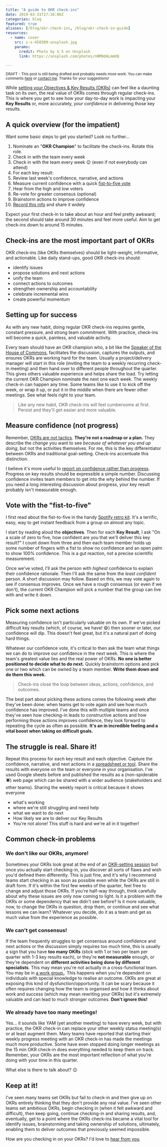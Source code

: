 ```yaml
---
title: "A guide to OKR check-ins"
date: 2019-03-31T17:16:06Z
categories: blog  
featured: true
aliases: [/blog/okr-check-ins, /blog/okr-check-in-guide]
resources:
  - name: cover
    src: s-s-450309-unsplash.jpg
    params:
      credit: Photo by S S on Unsplash
      link: https://unsplash.com/photos/nNM9dALmmOQ

---
```

<small>DRAFT - This post is still being drafted and probably needs more work. You can make comments [here](https://paper.dropbox.com/doc/A-guide-to-OKR-check-ins--AabPYQ6H9041XaAcFBVzKEo6Ag-PcNgGH7da8TkWiAAPj3ww) or [contact me](/contact). Thanks for your suggestions!</small>

While [setting your Objectives & Key Results (OKRs)](/blog/running-an-okr-setting-workshop) can feel like a daunting task on its own, the real value of OKRs comes through regular check-ins. This is where you get to see how your day-to-day work is impacting your **Key Results** or, more accurately, _your confidence_ in delivering those key results.

## A quick overview (for the impatient)
Want some basic steps to get you started? Look no further...

1. Nominate an "**OKR Champion**" to facilitate the check-ins. Rotate this role.
2. Check in with the team every week
2. Check in with the team every week :wink: (even if not everybody can attend)
3. For each key result:
  1. Review last week's confidence, narrative, and actions
  2. Measure current confidence with a quick [fist-to-five vote](#f2f)
  1. Hear from the high and low voters
  1. Re-vote for greater consensus (optional)
  1. Brainstorm actions to improve confidence
2.  [Record this info](/blog/free-okr-tracking-templates) and share it widely

Expect your first check-in to take about an hour and feel pretty awkward; the second should take around 30 minutes and feel more useful. Aim to get check-ins down to around 15 minutes.

## Check-ins are the most important part of OKRs
OKR check-ins (like OKRs themselves) should be light-weight, informative, and actionable. Like daily stand-ups, good OKR check-ins should:

- identify issues
- propose solutions and next actions
- unify the team
- connect actions to outcomes
- strengthen ownership and accountability
- celebrate incremental wins 
- create powerful momentum


## Setting up for success
As with any new habit, doing regular OKR check-ins requires gentle, constant pressure, and strong team commitment. With practice, check-ins will become a quick, painless, and valuable activity.

Every team should have an OKR champion who, a bit like the [Speaker of the House of Commons](https://en.wikipedia.org/wiki/Speaker_of_the_House_of_Commons_(United_Kingdom)), facilitates the discussion, captures the outputs, and ensures OKRs are working hard for the team. Usually a project/delivery manager will start in this role (inviting the team to a weekly recurring check-in meeting) and then hand over to different people throughout the quarter. This  gives others valuable experience and helps share the load. Try letting the current OKR Champion nominate the next one each week. The weekly check-in can happen any time. Some teams like to use it to kick off the week, or wrap it up, or put it in the middle when there are fewer other meetings. See what feels right to your team.

> Like any new habit, OKR check-ins will feel cumbersome at first. Persist and they'll get easier and more valuable.

## Measure confidence (not progress)
Remember, [OKRs are not tactics](/blog/okrs-are-not-tactics). **They're not a roadmap or a plan.** They describe the _change_ you want to see _because of whatever you end up doing_, but not the activities themselves. For me, this is the key differentiator between OKRs and traditional goal-setting. Check-ins accentuate this distinction. 

I believe it's more useful to [report on confidence rather than progress](/blog/measure-confidence-not-progress). Progress on key results should be expressible a simple number. Discussing confidence invites team members to get into the _why_ behind the number. If you need a long interesting discussion about progress, your key result probably isn't measurable enough.

<a name="f2f"></a>

## Vote with the "fist-to-five"
I first read about the fist-to-five in the handy [Spotify retro kit](https://labs.spotify.com/2017/12/15/spotify-retro-kit/). It's a terrific, easy, way to get instant feedback from a group on almost any topic. 

I start by reading aloud the **objectives**. Then for each **Key Result**, I ask "On a scale of zero to five, how confident are you that we'll deliver this key result?" I count down from three and then each team member holds up some number of fingers with a fist to show no confidence and an open palm to show 100% confidence. This is a gut reaction, not a precise scientific measurement. <!--Sometimes we incorporate partial fingers or get into a brief debate on [correct finger-counting etiquette](https://en.wikipedia.org/wiki/Finger-counting). :grin: So long as it doesn't slow us down, I encourage anything to make the vote more fun and informative!-->

Once we've voted, I'll ask the person with _highest_ confidence to explain their confidence rationale. Then I'll ask the same from the _least confident_ person. A short discussion may follow. Based on this, we may vote again to see if consensus improves. Once we have a rough consensus (or even if we don't), the current OKR Champion will pick a number that the group can live with and write it down.

## Pick some next actions
Measuring confidence isn't particularly valuable on its own. If we've picked difficult key results (which, of course, we have! :smile:) then sooner or later, our confidence will dip. This doesn't feel great, but it's a natural part of doing hard things.

Whatever our confidence vote, it's critical to then ask the team what things we can do to improve our confidence in the next week. This is where the team's greatest value lies and the real power of OKRs. **No one is better positioned to decide what to do next.** Quickly brainstorm options and pick one or two which can be owned by a team member. **Write them down and do them this week.** 

> Check-ins close the loop between ideas, actions, confidence, and outcomes.

The best part about picking these actions comes the following week after they've been done: when teams get to vote again and see how much confidence has improved. I've done this with multiple teams and once they've seen how checking-in leads to constructive actions and how performing those actions improves confidence, they look forward to repeating the cycle as often as possible. **It's an in incredible feeling and a vital boost when taking on difficult goals.** 

## The struggle is real. Share it!
Repeat this process for each key result and each objective. Capture the confidence, narrative, and next actions in a [spreadsheet or tool](/blog/free-okr-tracking-templates). Share the results with everyone on the team or everyone in your organisation. I've used Google sheets before and published the results as a (non-spiderable :spider:) web page which can be shared with a wider audience (stakeholders and other teams). Sharing the weekly report is critical because it shows everyone
- what's working
- where we're still struggling and need help
- what we want to do next
- How likely we are to deliver our Key Results
- You're not alone! This stuff is hard and we're all in it together!

## Common check-in problems
### We don't like our OKRs, anymore!
Sometimes your OKRs look great at the end of an [OKR-setting session](/blog/running-an-okr-setting-workshop) but once you actually start checking-in, you discover all sorts of flaws and wish you'd defined them differently. This is just fine, and it's why I recommend teams start checking in as soon as possible even while the OKRs are still in draft form. If it's within the first few weeks of the quarter, feel free to change and adjust those OKRs. If you're half-way through, think carefully about why these issues are only now coming to light. Is it a problem with the OKRs or some dependency that we didn't see before? Is it more valuable, now, to change the OKRs in question, drop them, or continue and see what lessons we can learn? Whatever you decide, do it as a team and get as much value from the experience as possible.


### We can't get consensus!
If the team frequently struggles to get consensus around confidence and next actions or the discussion simply requires too much time, this is usually a sign that you have **too many OKRs** (stick with 1 or two per team per quarter with 1-3 key results each), or they're **not measurable** enough, or they're dependent on **different activities being done by different specialists**. This may mean you're not actually in a cross-functional team. You may be in [a work group.](https://dzone.com/articles/workgroups-vs-teams). 
This happens when you're dependent on individuals with special knowledge to realise an outcome. 
OKRs are great at exposing this kind of dysfunction/opportunity. It can be scary because it often requires changing how the team is organised and how it thinks about work and success (which may mean rewriting your OKRs) but it's extremely valuable and can lead to much stronger outcomes. **Don't ignore this!**

### We already have too many meetings!
Yes... it sounds like YAM (yet another meeting) to have every week, but with practice, the OKR check-in can replace your other weekly status meeting(s) or at least augment them. Many teams have reported that starting their weekly progress meeting with an OKR check-in has made the meetings much more productive. Some have even stopped doing longer meetings as the 15 min OKR check-in does everything needed to keep them on track. Remember, your OKRs are the most important reflection of what you're doing with your time in this quarter. 

What else is there to talk about?  :wink:


## Keep at it!
I've seen many teams set OKRs but fail to check-in and then give up on OKRs entirely thinking that they don't provide any real value. I've seen other teams set ambitious OKRs, begin checking in (when it felt awkward and difficult), then keep going, continue checking-in and sharing results, and, eventually, get to a point where the OKRs check-ins became a vital tool for identify issues, brainstorming and taking ownership of solutions, ultimately, enabling them to deliver outcomes that previously seemed impossible.

How are you checking in on your OKRs? I'd love to [hear from you](/contact).
